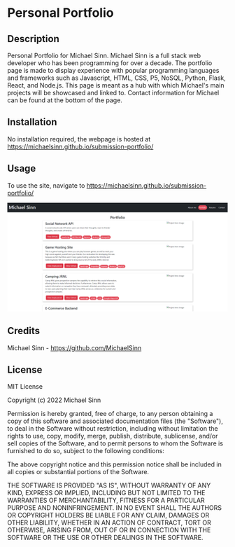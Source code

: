 # Personal Portfolio

## Description

Personal Portfolio for Michael Sinn. Michael Sinn is a full stack web developer who has been programming for over a decade. The portfolio page is made to display experience with popular programming languages and frameworks such as Javascript, HTML, CSS, P5, NoSQL, Python, Flask, React, and Node.js. This page is meant as a hub with which Michael's main projects will be showcased and linked to. Contact information for Michael can be found at the bottom of the page.

## Installation

No installation required, the webpage is hosted at https://michaelsinn.github.io/submission-portfolio/

## Usage

To use the site, navigate to https://michaelsinn.github.io/submission-portfolio/

![Image of the main page including the Hero Image of the site](assets/screenshot.PNG)

## Credits

Michael Sinn - https://github.com/MichaelSinn

## License

MIT License

Copyright (c) 2022 Michael Sinn

Permission is hereby granted, free of charge, to any person obtaining a copy
of this software and associated documentation files (the "Software"), to deal
in the Software without restriction, including without limitation the rights
to use, copy, modify, merge, publish, distribute, sublicense, and/or sell
copies of the Software, and to permit persons to whom the Software is
furnished to do so, subject to the following conditions:

The above copyright notice and this permission notice shall be included in all
copies or substantial portions of the Software.

THE SOFTWARE IS PROVIDED "AS IS", WITHOUT WARRANTY OF ANY KIND, EXPRESS OR
IMPLIED, INCLUDING BUT NOT LIMITED TO THE WARRANTIES OF MERCHANTABILITY,
FITNESS FOR A PARTICULAR PURPOSE AND NONINFRINGEMENT. IN NO EVENT SHALL THE
AUTHORS OR COPYRIGHT HOLDERS BE LIABLE FOR ANY CLAIM, DAMAGES OR OTHER
LIABILITY, WHETHER IN AN ACTION OF CONTRACT, TORT OR OTHERWISE, ARISING FROM,
OUT OF OR IN CONNECTION WITH THE SOFTWARE OR THE USE OR OTHER DEALINGS IN THE
SOFTWARE.
